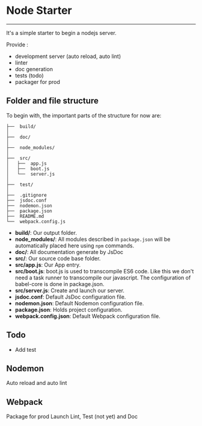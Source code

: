 # Node Starter
___

It's a simple starter to begin a nodejs server. 

Provide :
* development server (auto reload, auto lint)
* linter
* doc generation
* tests (todo)
* packager for prod

## Folder and file structure

To begin with, the important parts of the structure for now are:

```
├──  build/
│
├──  doc/
│
├──  node_modules/
│
├──  src/
│   ├──  app.js
│   ├──  boot.js
│   └──  server.js
│
├──  test/
│    
├──  .gitignore
├──  jsdoc.conf
├──  nodemon.json
├──  package.json
├──  README.md
└──  webpack.config.js

```

* **build/**: Our output folder.
* **node_modules/**: All modules described in `package.json` will be automatically placed here using `npm` commands.
* **doc/**: All documentation generate by JsDoc
* **src/**: Our source code base folder.
* **src/app.js**: Our App entry.
* **src/boot.js**: boot.js is used to transcompile ES6 code. Like this we don't need a task runner to transcompile our javascript. The configuration of babel-core is done in package.json.
* **src/server.js**: Create and launch our server.
* **jsdoc.conf**: Default JsDoc configuration file.
* **nodemon.json**: Default Nodemon configuration file.
* **package.json**: Holds project configuration.
* **webpack.config.json**: Default Webpack configuration file.

## Todo
* Add test

## Nodemon
Auto reload and auto lint

## Webpack
Package for prod
Launch Lint, Test (not yet) and Doc